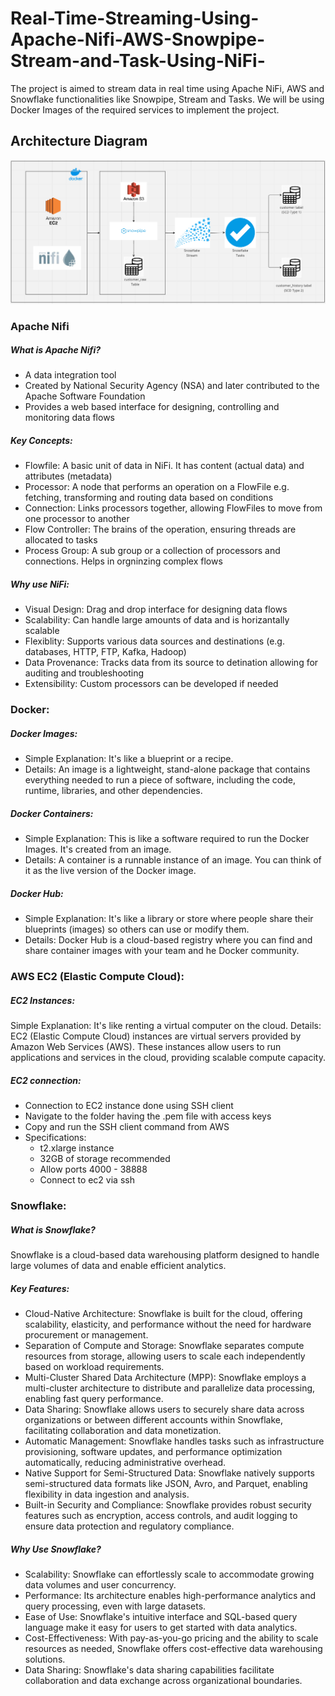 # Real-Time-Streaming-Using-Apache-Nifi-AWS-Snowpipe-Stream-and-Task-Using-NiFi-
The project is aimed to stream data in real time using Apache NiFi, AWS and Snowflake functionalities like Snowpipe, Stream and Tasks. We will be using Docker Images of the required services to implement the project.  


## Architecture Diagram

![Architecture Diagram](https://raw.githubusercontent.com/vikash-singh-prac/Real-Time-Streaming-Using-Apache-Nifi-AWS-Snowpipe-Stream-and-Task-Using-NiFi-/dev/.misc/Architecture_Diagram.png)

### Apache Nifi

##### What is Apache Nifi?
- A data integration tool 
- Created by National Security Agency (NSA) and later contributed to the Apache Software Foundation
- Provides a web based interface for designing, controlling and monitoring data flows 

##### Key Concepts:
- Flowfile: A basic unit of data in NiFi. It has content (actual data) and attributes (metadata)
- Processor: A node that performs an operation on a FlowFile e.g. fetching, transforming and routing data based on conditions
- Connection: Links processors together, allowing FlowFiles to move from one processor to another 
- Flow Controller: The brains of the operation, ensuring threads are allocated to tasks 
- Process Group: A sub group or a collection of processors and connections. Helps in orgninzing complex flows 

##### Why use NiFi:
- Visual Design: Drag and drop interface for designing data flows
- Scalability: Can handle large amounts of data and is horizantally scalable
- Flexiblity: Supports various data sources and destinations (e.g. databases, HTTP, FTP, Kafka, Hadoop)
- Data Provenance: Tracks data from its source to detination allowing for auditing and troubleshooting
- Extensibility: Custom processors can be developed if needed 


### Docker: 

##### Docker Images:
- Simple Explanation: It's like a blueprint or a recipe.
- Details: An image is a lightweight, stand-alone package that contains everything needed to run a piece of
  software, including the code, runtime, libraries, and other dependencies.

##### Docker Containers:
- Simple Explanation: This is like a software required to run the Docker Images. It's created from an image.
- Details: A container is a runnable instance of an image. You can think of it as the live version of the Docker image.

##### Docker Hub:
- Simple Explanation: It's like a library or store where people share their blueprints (images) so others can use or
modify them.
- Details: Docker Hub is a cloud-based registry where you can find and share container images with your team and
he Docker community.

### AWS EC2 (Elastic Compute Cloud):

##### EC2 Instances:

Simple Explanation: It's like renting a virtual computer on the cloud.
Details: EC2 (Elastic Compute Cloud) instances are virtual servers provided by Amazon Web Services (AWS). These instances allow users to run applications and services in the cloud, providing scalable compute capacity.

##### EC2 connection:
- Connection to EC2 instance done using SSH client
- Navigate to the folder having the .pem file with access keys 
- Copy and run the SSH client command from AWS
- Specifications:
    - t2.xlarge instance
    - 32GB of storage recommended
    - Allow ports 4000 - 38888
    - Connect to ec2 via ssh

### Snowflake:

##### What is Snowflake?

Snowflake is a cloud-based data warehousing platform designed to handle large volumes of data and enable efficient analytics.

##### Key Features:

- Cloud-Native Architecture: Snowflake is built for the cloud, offering scalability, elasticity, and performance without the need for hardware procurement or management.
- Separation of Compute and Storage: Snowflake separates compute resources from storage, allowing users to scale each independently based on workload requirements.
- Multi-Cluster Shared Data Architecture (MPP): Snowflake employs a multi-cluster architecture to distribute and parallelize data processing, enabling fast query performance.
- Data Sharing: Snowflake allows users to securely share data across organizations or between different accounts within Snowflake, facilitating collaboration and data monetization.
- Automatic Management: Snowflake handles tasks such as infrastructure provisioning, software updates, and performance optimization automatically, reducing administrative overhead.
- Native Support for Semi-Structured Data: Snowflake natively supports semi-structured data formats like JSON, Avro, and Parquet, enabling flexibility in data ingestion and analysis.
- Built-in Security and Compliance: Snowflake provides robust security features such as encryption, access controls, and audit logging to ensure data protection and regulatory compliance.

##### Why Use Snowflake?

- Scalability: Snowflake can effortlessly scale to accommodate growing data volumes and user concurrency.
- Performance: Its architecture enables high-performance analytics and query processing, even with large datasets.
- Ease of Use: Snowflake's intuitive interface and SQL-based query language make it easy for users to get started with data analytics.
- Cost-Effectiveness: With pay-as-you-go pricing and the ability to scale resources as needed, Snowflake offers cost-effective data warehousing solutions.
- Data Sharing: Snowflake's data sharing capabilities facilitate collaboration and data exchange across organizational boundaries.









